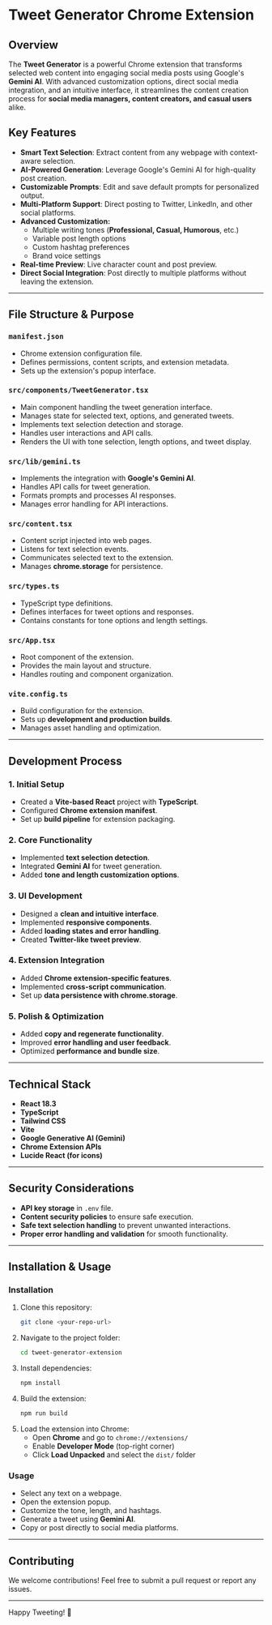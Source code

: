 # Tweet Generator Chrome Extension

## Overview
The **Tweet Generator** is a powerful Chrome extension that transforms selected web content into engaging social media posts using Google's **Gemini AI**. With advanced customization options, direct social media integration, and an intuitive interface, it streamlines the content creation process for **social media managers, content creators, and casual users** alike.

## Key Features
- **Smart Text Selection**: Extract content from any webpage with context-aware selection.
- **AI-Powered Generation**: Leverage Google's Gemini AI for high-quality post creation.
- **Customizable Prompts**: Edit and save default prompts for personalized output.
- **Multi-Platform Support**: Direct posting to Twitter, LinkedIn, and other social platforms.
- **Advanced Customization:**
  - Multiple writing tones (**Professional, Casual, Humorous**, etc.)
  - Variable post length options
  - Custom hashtag preferences
  - Brand voice settings
- **Real-time Preview**: Live character count and post preview.
- **Direct Social Integration**: Post directly to multiple platforms without leaving the extension.

---

## File Structure & Purpose

### `manifest.json`
- Chrome extension configuration file.
- Defines permissions, content scripts, and extension metadata.
- Sets up the extension's popup interface.

### `src/components/TweetGenerator.tsx`
- Main component handling the tweet generation interface.
- Manages state for selected text, options, and generated tweets.
- Implements text selection detection and storage.
- Handles user interactions and API calls.
- Renders the UI with tone selection, length options, and tweet display.

### `src/lib/gemini.ts`
- Implements the integration with **Google's Gemini AI**.
- Handles API calls for tweet generation.
- Formats prompts and processes AI responses.
- Manages error handling for API interactions.

### `src/content.tsx`
- Content script injected into web pages.
- Listens for text selection events.
- Communicates selected text to the extension.
- Manages **chrome.storage** for persistence.

### `src/types.ts`
- TypeScript type definitions.
- Defines interfaces for tweet options and responses.
- Contains constants for tone options and length settings.

### `src/App.tsx`
- Root component of the extension.
- Provides the main layout and structure.
- Handles routing and component organization.

### `vite.config.ts`
- Build configuration for the extension.
- Sets up **development and production builds**.
- Manages asset handling and optimization.

---

## Development Process

### 1. Initial Setup
- Created a **Vite-based React** project with **TypeScript**.
- Configured **Chrome extension manifest**.
- Set up **build pipeline** for extension packaging.

### 2. Core Functionality
- Implemented **text selection detection**.
- Integrated **Gemini AI** for tweet generation.
- Added **tone and length customization options**.

### 3. UI Development
- Designed a **clean and intuitive interface**.
- Implemented **responsive components**.
- Added **loading states and error handling**.
- Created **Twitter-like tweet preview**.

### 4. Extension Integration
- Added **Chrome extension-specific features**.
- Implemented **cross-script communication**.
- Set up **data persistence with chrome.storage**.

### 5. Polish & Optimization
- Added **copy and regenerate functionality**.
- Improved **error handling and user feedback**.
- Optimized **performance and bundle size**.

---

## Technical Stack
- **React 18.3**
- **TypeScript**
- **Tailwind CSS**
- **Vite**
- **Google Generative AI (Gemini)**
- **Chrome Extension APIs**
- **Lucide React (for icons)**

---

## Security Considerations
- **API key storage** in `.env` file.
- **Content security policies** to ensure safe execution.
- **Safe text selection handling** to prevent unwanted interactions.
- **Proper error handling and validation** for smooth functionality.

---

## Installation & Usage

### Installation
1. Clone this repository:
   ```sh
   git clone <your-repo-url>
   ```
2. Navigate to the project folder:
   ```sh
   cd tweet-generator-extension
   ```
3. Install dependencies:
   ```sh
   npm install
   ```
4. Build the extension:
   ```sh
   npm run build
   ```
5. Load the extension into Chrome:
   - Open **Chrome** and go to `chrome://extensions/`
   - Enable **Developer Mode** (top-right corner)
   - Click **Load Unpacked** and select the `dist/` folder

### Usage
- Select any text on a webpage.
- Open the extension popup.
- Customize the tone, length, and hashtags.
- Generate a tweet using **Gemini AI**.
- Copy or post directly to social media platforms.

---

## Contributing
We welcome contributions! Feel free to submit a pull request or report any issues.

---

Happy Tweeting! 🚀
